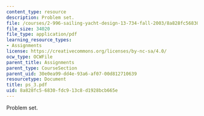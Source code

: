 ```yaml
---
content_type: resource
description: Problem set.
file: /courses/2-996-sailing-yacht-design-13-734-fall-2003/8a828fc56830fdc913c8d1928bcb665e_ps_3.pdf
file_size: 34020
file_type: application/pdf
learning_resource_types:
- Assignments
license: https://creativecommons.org/licenses/by-nc-sa/4.0/
ocw_type: OCWFile
parent_title: Assignments
parent_type: CourseSection
parent_uid: 30e0ea99-dd4e-93a6-af07-00d812710639
resourcetype: Document
title: ps_3.pdf
uid: 8a828fc5-6830-fdc9-13c8-d1928bcb665e
---
```

Problem set.